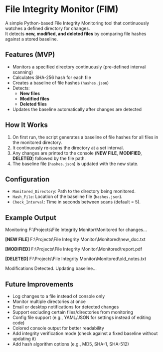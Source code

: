 # File Integrity Monitor (FIM)

A simple Python-based File Integrity Monitoring tool that continuously watches a defined directory for changes.  
It detects **new, modified, and deleted files** by comparing file hashes against a stored baseline.

## Features (MVP)
- Monitors a specified directory continuously (pre-defined interval scanning)
- Calculates SHA-256 hash for each file
- Creates a baseline of file hashes (`hashes.json`)
- Detects:
  - **New files**
  - **Modified files**
  - **Deleted files**
- Updates the baseline automatically after changes are detected

## How It Works
1. On first run, the script generates a baseline of file hashes for all files in the monitored directory.
2. It continuously re-scans the directory at a set interval.
3. Any changes are printed to the console (**NEW FILE**, **MODIFIED**, **DELETED**) followed by the file path.
4. The baseline file (`hashes.json`) is updated with the new state.

## Configuration
- `Monitored_Directory`: Path to the directory being monitored.
- `Hash_File`: Location of the baseline file (`hashes.json`).
- `Check_Interval`: Time in seconds between scans (default = 5).

## Example Output
Monitoring F:\Projects\File Integrity Monitor\Monitored for changes...

**[NEW FILE]** F:\Projects\File Integrity Monitor\Monitored\new_doc.txt

**[MODIFIED]** F:\Projects\File Integrity Monitor\Monitored\report.pdf

**[DELETED]** F:\Projects\File Integrity Monitor\Monitored\old_notes.txt

Modifications Detected. Updating baseline...

## Future Improvements
- Log changes to a file instead of console only
- Monitor multiple directories at once
- Email or desktop notifications for detected changes
- Support excluding certain files/directories from monitoring
- Config file support (e.g., YAML/JSON for settings instead of editing code)
- Colored console output for better readability
- Add integrity verification mode (check against a fixed baseline without updating it)
- Add hash algorithm options (e.g., MD5, SHA-1, SHA-512)
